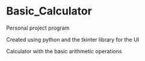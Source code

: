 # Basic_Calculator
Personal project program

Created using python and the tkinter library for the UI

Calculator with the basic arithmetic operations 
